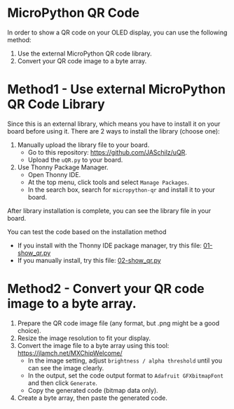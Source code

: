 # MicroPython QR Code

In order to show a QR code on your OLED display, you can use the following method:

1. Use the external MicroPython QR code library.
2. Convert your QR code image to a byte array.

# Method1 - Use external MicroPython QR Code Library

Since this is an external library, which means you have to install it on your board before using it.
There are 2 ways to install the library (choose one):

1. Manually upload the library file to your board.
   - Go to this repository: https://github.com/JASchilz/uQR.
   - Upload the `uQR.py` to your board.
2. Use Thonny Package Manager.
   - Open Thonny IDE. 
   - At the top menu, click tools and select `Manage Packages`.
   - In the search box, search for `micropython-qr` and install it to your board.

After library installation is complete, you can see the library file in your board.

You can test the code based on the installation method
- If you install with the Thonny IDE package manager, try this file: [01-show_qr.py](https://github.com/PerfecXX/MicroPython-SSD1306/blob/main/example/i2c/QRCode/01-show_qr.py)
- If you manually install, try this file: [02-show_qr.py](https://github.com/PerfecXX/MicroPython-SSD1306/blob/main/example/i2c/QRCode/02-show_qr.py)

# Method2 - Convert your QR code image to a byte array.

1. Prepare the QR code image file (any format, but .png might be a good choice).
2. Resize the image resolution to fit your display.
3. Convert the image file to a byte array using this tool: https://jlamch.net/MXChipWelcome/
   - In the image setting, adjust `brightness / alpha threshold` until you can see the image clearly.
   - In the output, set the code output format to `Adafruit GFXbitmapFont` and then click `Generate`.
   - Copy the generated code (bitmap data only).
4. Create a byte array, then paste the generated code.

```python 

```
